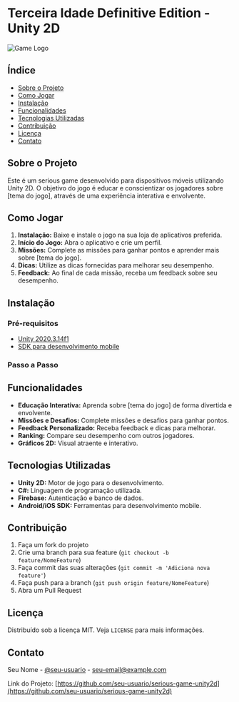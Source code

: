 # Terceira Idade Definitive Edition - Unity 2D

![Game Logo](path_to_logo_image)

## Índice

- [Sobre o Projeto](#sobre-o-projeto)
- [Como Jogar](#como-jogar)
- [Instalação](#instalação)
- [Funcionalidades](#funcionalidades)
- [Tecnologias Utilizadas](#tecnologias-utilizadas)
- [Contribuição](#contribuição)
- [Licença](#licença)
- [Contato](#contato)

## Sobre o Projeto

Este é um serious game desenvolvido para dispositivos móveis utilizando Unity 2D. O objetivo do jogo é educar e conscientizar os jogadores sobre [tema do jogo], através de uma experiência interativa e envolvente.

## Como Jogar

1. **Instalação:** Baixe e instale o jogo na sua loja de aplicativos preferida.
2. **Início do Jogo:** Abra o aplicativo e crie um perfil.
3. **Missões:** Complete as missões para ganhar pontos e aprender mais sobre [tema do jogo].
4. **Dicas:** Utilize as dicas fornecidas para melhorar seu desempenho.
5. **Feedback:** Ao final de cada missão, receba um feedback sobre seu desempenho.

## Instalação

### Pré-requisitos

- [Unity 2020.3.14f1](https://unity.com/releases/2020-lts)
- [SDK para desenvolvimento mobile](https://developer.android.com/studio)

### Passo a Passo

## Funcionalidades

- **Educação Interativa:** Aprenda sobre [tema do jogo] de forma divertida e envolvente.
- **Missões e Desafios:** Complete missões e desafios para ganhar pontos.
- **Feedback Personalizado:** Receba feedback e dicas para melhorar.
- **Ranking:** Compare seu desempenho com outros jogadores.
- **Gráficos 2D:** Visual atraente e interativo.

## Tecnologias Utilizadas

- **Unity 2D:** Motor de jogo para o desenvolvimento.
- **C#:** Linguagem de programação utilizada.
- **Firebase:** Autenticação e banco de dados.
- **Android/iOS SDK:** Ferramentas para desenvolvimento mobile.

## Contribuição

1. Faça um fork do projeto
2. Crie uma branch para sua feature (`git checkout -b feature/NomeFeature`)
3. Faça commit das suas alterações (`git commit -m 'Adiciona nova feature'`)
4. Faça push para a branch (`git push origin feature/NomeFeature`)
5. Abra um Pull Request

## Licença

Distribuído sob a licença MIT. Veja `LICENSE` para mais informações.

## Contato

Seu Nome - [@seu-usuario](https://twitter.com/seu-usuario) - seu-email@example.com

Link do Projeto: [https://github.com/seu-usuario/serious-game-unity2d](https://github.com/seu-usuario/serious-game-unity2d)
